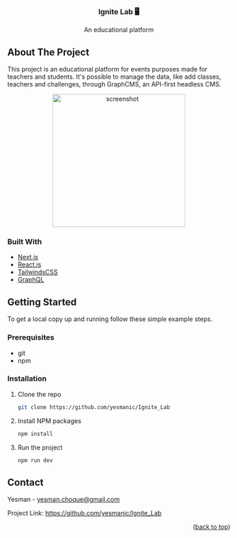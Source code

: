 <div align="center">
  <h3 align="center">Ignite Lab 🖥️</h3>

  <p align="center">
    An educational platform
  </p>
</div>

<!-- ABOUT THE PROJECT -->
## About The Project

This project is an educational platform for events purposes made for teachers and students. It's possible to manage the data, like add classes, teachers and challenges, through GraphCMS, an API-first headless CMS.

<div align="center">
   <img src="https://user-images.githubusercontent.com/62268626/175387286-60c8405a-4521-4f31-a590-115688a56186.png" alt="screenshot" height="300">
</div>

### Built With

* [Next.js](https://nextjs.org)
* [React.js](https://reactjs.org)
* [TailwindsCSS](https://tailwindcss.com)
* [GraphQL](https://graphql.org)

## Getting Started

To get a local copy up and running follow these simple example steps.

### Prerequisites

* git
* npm

### Installation

1. Clone the repo
   ```sh
   git clone https://github.com/yesmanic/Ignite_Lab
   ```
2. Install NPM packages
   ```sh
   npm install
   ```
3. Run the project
   ```sh
   npm run dev
   ```

## Contact

Yesman - yesman.choque@gmail.com

Project Link: https://github.com/yesmanic/Ignite_Lab

<p align="right">(<a href="#top">back to top</a>)</p>
